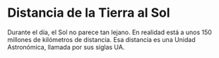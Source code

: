 # Distancia de la Tierra al Sol

Durante el día, el Sol no parece tan lejano. En realidad está a unos 150
millones de kilómetros de distancia. Esa distancia es una Unidad Astronómica,
llamada por sus siglas UA.
